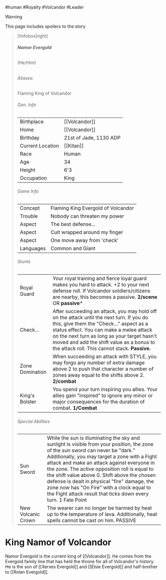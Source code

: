 #human #Royalty #Volcandor #Leader 
> [!warning]
> This page includes spoilers to the story

> [!infobox|right]
> ###### **Namor Evergold**
> ###### (He/Him)
> ###### Aliases:
> Flaming King of Volcandor
> ###### Gen. Info
> | | |
> | - | - |
> |Birthplace | [[Volcandor]] |
> |Home| [[Volcandor]] |
> |Birthday| 21st of Jade, 1130 ADP|
> | Current Location | [[Kitan]] |
> |Race|Human|
> |Age|34|
> |Height| 6'3|
> |Occupation|King|
> ###### Game Info
> |  |  |
> | - | - |
> | Concept | Flaming King Evergold of Volcandor |
> | Trouble | Nobody can threaten my power |
> | Aspect | The best defense... |
> | Aspect | Cult wrapped around my finger |
> | Aspect | One move away from 'check' |
> | Languages | Common and Giant |
> ###### Stunts
> | | |
> | - | - |
> | Royal Guard | Your royal training and fierce loyal guard makes you hard to attack. +2 to your next defense roll. If Volcandor soldiers/citizens are nearby, this becomes a passive. **2/scene** OR **passive*** |
> | Check... | After succeeding an attack, you may hold off on the attack until the next turn. If you do this, give them the "Check..." aspect as a status effect. You can make a melee attack on the next turn as long as your target hasn't moved and add the shift value as a bonus to the attack roll. This cannot stack. **Passive.**  |
> | Zone Domination | When succeeding an attack with STYLE, you may forgo any number of extra damage above 2 to push that character a number of zones away equal to the shifts above 2. **2/combat** |
> | King's Bolster | You spend your turn inspiring you allies.  Your allies gain "inspired" to ignore any minor or major consequences for the duration of combat. **1/Combat** |
> ###### Special Abilities
> | | |
> | - | - |
> | Sun Sword | While the sun is illuminating the sky and sunlight is visible from your position, the zone of the sun sword can never be "dark." Additionally, you may target a zone with a Fight attack and make an attack against everyone in the zone. The active opposition roll is equal to the shift value above 0. Shift above the chosen defense is dealt in physical "fire" damage, the zone now has "On Fire" with a clock equal to the Fight attack result that ticks down every turn. 1 Fate Point |
> | New Volcanic Crown | The wearer can no longer be harmed by heat up to the temperature of lava. Additionally, heat spells cannot be cast on him. PASSIVE |
# King Namor of Volcandor
Namor Evergold is the current king of [[Volcandor]]. He comes from the Evergold family line that has held the throne for all of Volcandor's history. He is the son of [[Xerxes Evergold]] and [[Elsie Evergold]] and half-brother to [[Rolan Evergold]].

